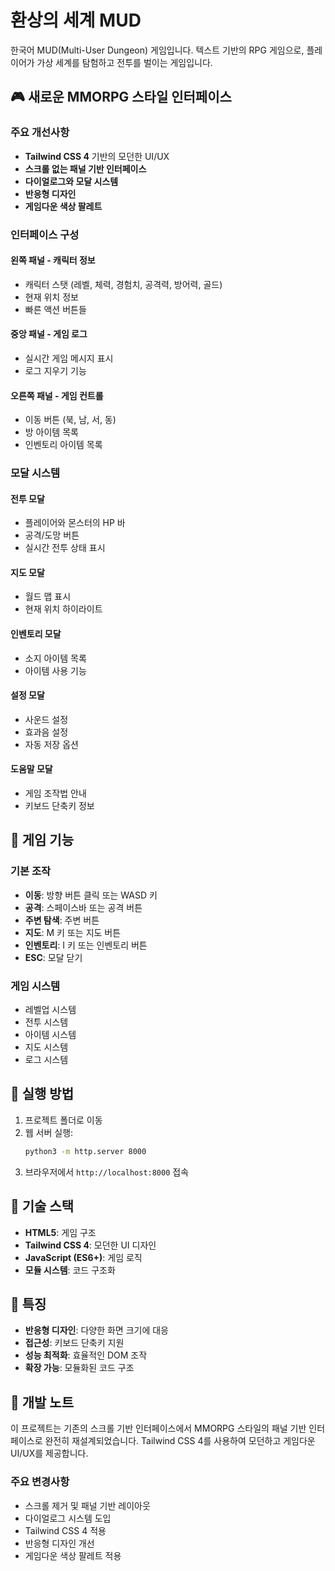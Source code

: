 # 환상의 세계 MUD

한국어 MUD(Multi-User Dungeon) 게임입니다. 텍스트 기반의 RPG 게임으로, 플레이어가 가상 세계를 탐험하고 전투를 벌이는 게임입니다.

## 🎮 새로운 MMORPG 스타일 인터페이스

### 주요 개선사항

- **Tailwind CSS 4** 기반의 모던한 UI/UX
- **스크롤 없는 패널 기반 인터페이스**
- **다이얼로그와 모달 시스템**
- **반응형 디자인**
- **게임다운 색상 팔레트**

### 인터페이스 구성

#### 왼쪽 패널 - 캐릭터 정보
- 캐릭터 스탯 (레벨, 체력, 경험치, 공격력, 방어력, 골드)
- 현재 위치 정보
- 빠른 액션 버튼들

#### 중앙 패널 - 게임 로그
- 실시간 게임 메시지 표시
- 로그 지우기 기능

#### 오른쪽 패널 - 게임 컨트롤
- 이동 버튼 (북, 남, 서, 동)
- 방 아이템 목록
- 인벤토리 아이템 목록

### 모달 시스템

#### 전투 모달
- 플레이어와 몬스터의 HP 바
- 공격/도망 버튼
- 실시간 전투 상태 표시

#### 지도 모달
- 월드 맵 표시
- 현재 위치 하이라이트

#### 인벤토리 모달
- 소지 아이템 목록
- 아이템 사용 기능

#### 설정 모달
- 사운드 설정
- 효과음 설정
- 자동 저장 옵션

#### 도움말 모달
- 게임 조작법 안내
- 키보드 단축키 정보

## 🎯 게임 기능

### 기본 조작
- **이동**: 방향 버튼 클릭 또는 WASD 키
- **공격**: 스페이스바 또는 공격 버튼
- **주변 탐색**: 주변 버튼
- **지도**: M 키 또는 지도 버튼
- **인벤토리**: I 키 또는 인벤토리 버튼
- **ESC**: 모달 닫기

### 게임 시스템
- 레벨업 시스템
- 전투 시스템
- 아이템 시스템
- 지도 시스템
- 로그 시스템

## 🚀 실행 방법

1. 프로젝트 폴더로 이동
2. 웹 서버 실행:
   ```bash
   python3 -m http.server 8000
   ```
3. 브라우저에서 `http://localhost:8000` 접속

## 🎨 기술 스택

- **HTML5**: 게임 구조
- **Tailwind CSS 4**: 모던한 UI 디자인
- **JavaScript (ES6+)**: 게임 로직
- **모듈 시스템**: 코드 구조화

## 🌟 특징

- **반응형 디자인**: 다양한 화면 크기에 대응
- **접근성**: 키보드 단축키 지원
- **성능 최적화**: 효율적인 DOM 조작
- **확장 가능**: 모듈화된 코드 구조

## 📝 개발 노트

이 프로젝트는 기존의 스크롤 기반 인터페이스에서 MMORPG 스타일의 패널 기반 인터페이스로 완전히 재설계되었습니다. Tailwind CSS 4를 사용하여 모던하고 게임다운 UI/UX를 제공합니다.

### 주요 변경사항
- 스크롤 제거 및 패널 기반 레이아웃
- 다이얼로그 시스템 도입
- Tailwind CSS 4 적용
- 반응형 디자인 개선
- 게임다운 색상 팔레트 적용
